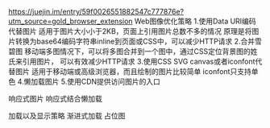 https://juejin.im/entry/59f0026551882547c777876e?utm_source=gold_browser_extension
Web图像优化策略
1.使用Data URI编码代替图片
适用于图片大小小于2KB，页面上引用图片总数不多的情况
原理是将图片转换为base64编码字符串inline到页面或CSS中，可以减少HTTP请求
2.合并雪碧图
移动端多图情况下，可以将多图合并到一个图中，通过CSS定位背景图的姓氏来引用图片，
可以有效减少HTTP请求
3.使用CSS SVG canvas或者iconfont代替图片
适用于移动端或高级浏览器，而且绘制的图片比较简单
iconfont只支持单色
4.懒加载图片
5.使用CDN提供访问图片的入口

响应式图片
响应式结合懒加载

加载以及显示策略
渐进式加载
占位图